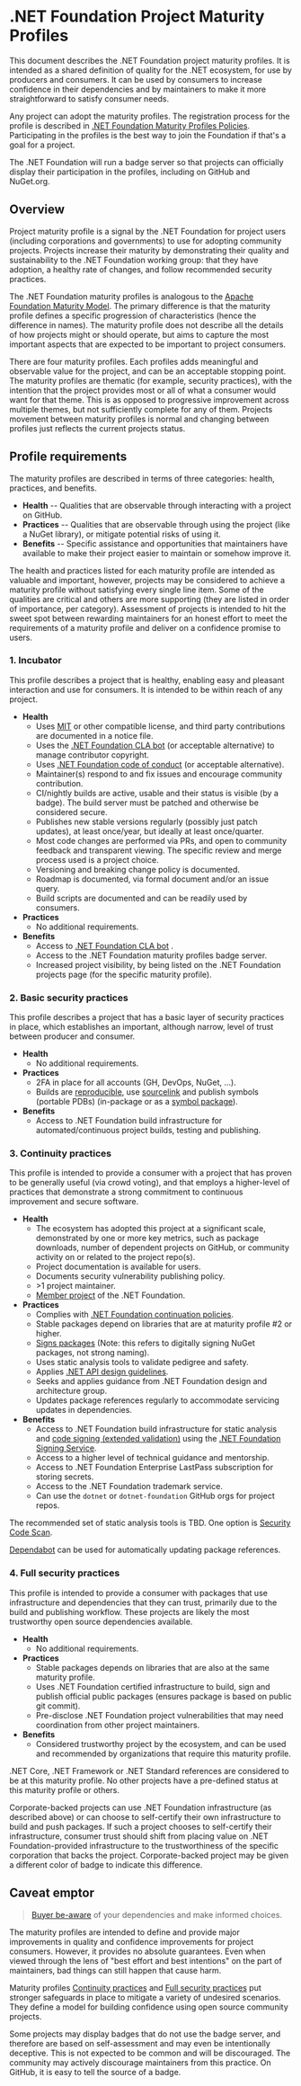 # .NET Foundation Project Maturity Profiles

This document describes the .NET Foundation project maturity profiles. It is intended as a shared definition of quality for the .NET ecosystem, for use by producers and consumers. It can be used by consumers to increase confidence in their dependencies and by maintainers to make it more straightforward to satisfy consumer needs.

Any project can adopt the maturity profiles. The registration process for the profile is described in [.NET Foundation Maturity Profiles Policies](maturity-profiles-policies.md#register). Participating in the profiles is the best way to join the Foundation if that's a goal for a project.

The .NET Foundation will run a badge server so that projects can officially display their participation in the profiles, including on GitHub and NuGet.org.

## Overview

Project maturity profile is a signal by the .NET Foundation for project users (including corporations and governments) to use for adopting community projects. Projects increase their maturity by demonstrating their quality and sustainability to the .NET Foundation working group: that they have adoption, a healthy rate of changes, and follow recommended security practices.

The .NET Foundation maturity profiles is analogous to the [Apache Foundation Maturity Model](https://community.apache.org/apache-way/apache-project-maturity-model.html). The primary difference is that the maturity profile defines a specific progression of characteristics (hence the difference in names). The maturity profile does not describe all the details of how projects might or should operate, but aims to capture the most important aspects that are expected to be important to project consumers.

There are four maturity profiles. Each profiles adds meaningful and observable value for the project, and can be an acceptable stopping point. The maturity profiles are thematic (for example, security practices), with the intention that the project provides most or all of what a consumer would want for that theme. This is as opposed to progressive improvement across multiple themes, but not sufficiently complete for any of them. Projects movement between maturity profiles is normal and changing between profiles just reflects the current projects status.

## Profile requirements

The maturity profiles are described in terms of three categories: health, practices, and benefits.

* **Health** -- Qualities that are observable through interacting with a project on GitHub.
* **Practices** -- Qualities that are observable through using the project (like a NuGet library), or mitigate potential risks of using it.
* **Benefits** -- Specific assistance and opportunities that maintainers have available to make their project easier to maintain or somehow improve it.

The health and practices listed for each maturity profile are intended as valuable and important, however, projects may be considered to achieve a maturity profile without satisfying every single line item. Some of the qualities are critical and others are more supporting (they are listed in order of importance, per category). Assessment of projects is intended to hit the sweet spot between rewarding maintainers for an honest effort to meet the requirements of a maturity profile and deliver on a confidence promise to users.

### 1. Incubator

This profile describes a project that is healthy, enabling easy and pleasant interaction and use for consumers. It is intended to be within reach of any project.

* **Health**
  * Uses [MIT](https://opensource.org/licenses/MIT) or other compatible license, and third party contributions are documented in a notice file.
  * Uses the [.NET Foundation CLA bot](https://cla.dotnetfoundation.org/) (or acceptable alternative) to manage contributor copyright.
  * Uses [.NET Foundation code of conduct](https://dotnetfoundation.org/code-of-conduct) (or acceptable alternative).
  * Maintainer(s) respond to and fix issues and encourage community contribution.
  * CI/nightly builds are active, usable and their status is visible (by a badge). The build server must be patched and otherwise be considered secure.
  * Publishes new stable versions regularly (possibly just patch updates), at least once/year, but ideally at least once/quarter.
  * Most code changes are performed via PRs, and open to community feedback and transparent viewing. The specific review and merge process used is a project choice.
  * Versioning and breaking change policy is documented.
  * Roadmap is documented, via formal document and/or an issue query.
  * Build scripts are documented and can be readily used by consumers.
* **Practices**
  * No additional requirements.
* **Benefits**
  * Access to [.NET Foundation CLA bot](https://cla.dotnetfoundation.org/) .
  * Access to the .NET Foundation maturity profiles badge server.
  * Increased project visibility, by being listed on the .NET Foundation projects page (for the specific maturity profile).

### 2. Basic security practices

This profile describes a project that has a basic layer of security practices in place, which establishes an important, although narrow, level of trust between producer and consumer.

* **Health**
  * No additional requirements.
* **Practices**
  * 2FA in place for all accounts (GH, DevOps, NuGet, …).
  * Builds are [reproducible](https://github.com/dotnet/sourcelink/tree/master/docs#continuousintegrationbuild), use [sourcelink](https://github.com/dotnet/sourcelink) and publish symbols (portable PDBs) (in-package or as a [symbol package](https://docs.microsoft.com/en-us/nuget/create-packages/symbol-packages-snupkg)).
* **Benefits**
  * Access to .NET Foundation build infrastructure for automated/continuous project builds, testing and publishing.

### 3. Continuity practices

This profile is intended to provide a consumer with a project that has proven to be generally useful (via crowd voting), and that employs a higher-level of practices that demonstrate a strong commitment to continuous improvement and secure software.

* **Health**
  * The ecosystem has adopted this project at a significant scale, demonstrated by one or more key metrics, such as package downloads, number of dependent projects on GitHub, or community activity on or related to the project repo(s).
  * Project documentation is available for users.
  * Documents security vulnerability publishing policy.
  * \>1 project maintainer.
  * [Member project](https://dotnetfoundation.org/projects) of the .NET Foundation.
* **Practices**
  * Complies with [.NET Foundation continuation policies](project-continuation-policies.md).
  * Stable packages depend on libraries that are at maturity profile #2 or higher.
  * [Signs packages](https://docs.microsoft.com/en-us/nuget/reference/signed-packages-reference) (Note: this refers to digitally signing NuGet packages, not strong naming).
  * Uses static analysis tools to validate pedigree and safety.
  * Applies [.NET API design guidelines](https://github.com/dotnet/corefx/blob/master/Documentation/coding-guidelines/framework-design-guidelines-digest.md).
  * Seeks and applies guidance from .NET Foundation design and architecture group.
  * Updates package references regularly to accommodate servicing updates in dependencies.
* **Benefits**
  * Access to .NET Foundation build infrastructure for static analysis and [code signing (extended validation)](https://en.wikipedia.org/wiki/Extended_Validation_Certificate) using the [.NET Foundation Signing Service](https://github.com/dotnet/SignService/blob/master/README.md).
  * Access to a higher level of technical guidance and mentorship.
  * Access to .NET Foundation Enterprise LastPass subscription for storing secrets.
  * Access to the .NET Foundation trademark service.
  * Can use the `dotnet` or `dotnet-foundation` GitHub orgs for project repos.

The recommended set of static analysis tools is TBD. One option is [Security Code Scan](https://security-code-scan.github.io/).

[Dependabot](https://dependabot.com/dotnet/) can be used for automatically updating package references.

### 4. Full security practices

This profile is intended to provide a consumer with packages that use infrastructure and dependencies that they can trust, primarily due to the build and publishing workflow. These projects are likely the most trustworthy open source dependencies available.

* **Health**
  * No additional requirements.
* **Practices**
  * Stable packages depends on libraries that are also at the same maturity profile.
  * Uses .NET Foundation certified infrastructure to build, sign and publish official public packages (ensures package is based on public git commit).
  * Pre-disclose .NET Foundation project vulnerabilities that may need coordination from other project maintainers.
* **Benefits**
  * Considered trustworthy project by the ecosystem, and can be used and recommended by organizations that require this maturity profile.

.NET Core, .NET Framework or .NET Standard references are considered to be at this maturity profile. No other projects have a pre-defined status at this maturity profile or others.

Corporate-backed projects can use .NET Foundation infrastructure (as described above) or can choose to self-certify their own infrastructure to build and push packages. If such a project chooses to self-certify their infrastructure, consumer trust should shift from placing value on .NET Foundation-provided infrastructure to the trustworthiness of the specific corporation that backs the project. Corporate-backed project may be given a different color of badge to indicate this difference.

## Caveat emptor

> [Buyer be-aware](https://en.wikipedia.org/wiki/Caveat_emptor) of your dependencies and make informed choices.

The maturity profiles are intended to define and provide major improvements in quality and confidence improvements for project consumers. However, it provides no absolute guarantees. Even when viewed through the lens of "best effort and best intentions" on the part of maintainers, bad things can still happen that cause harm.

Maturity profiles [Continuity practices](#3-continuity-practices) and [Full security practices](#4-full-security-practices) put stronger safeguards in place to mitigate a variety of undesired scenarios. They define a model for building confidence using open source community projects.

Some projects may display badges that do not use the badge server, and therefore are based on self-assessment and may even be intentionally deceptive. This is not expected to be common and will be discouraged. The community may actively discourage maintainers from this practice. On GitHub, it is easy to tell the source of a badge.
